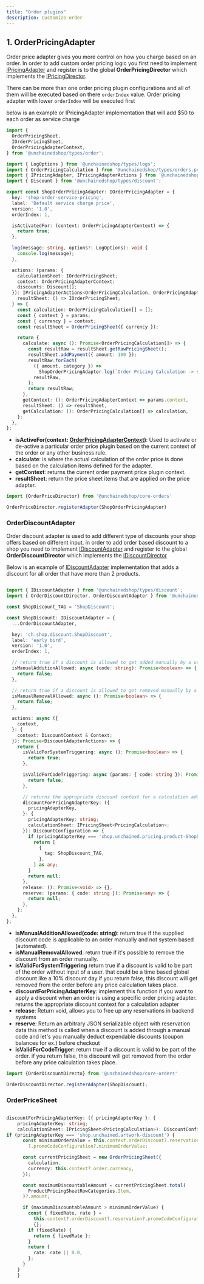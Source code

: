 ```yaml
---
title: "Order plugins"
description: Customize order 
---
```


## 1. OrderPricingAdapter
Order price adapter gives you more control on how you charge based on an order. In order to add custom order pricing logic you first need to implement [IPricingAdapter](https://docs.unchained.shop/types/types/pricing.IPricingAdapter.html)  and register is to the global **OrderPricingDirector** which implements the [IPricingDirector](https://docs.unchained.shop/types/types/pricing.IPricingDirector.html).

There can be more than one order pricing plugin configurations and all of them will be executed based on there `orderIndex` value. Order pricing adapter with lower `orderIndex` will be executed first 

below is an example or IPricingAdapter implementation that will add $50 to each order as service charge


```typescript
import {
  OrderPricingSheet,
  IOrderPricingSheet,
  OrderPricingAdapterContext,
} from '@unchainedshop/types/order';

import { LogOptions } from '@unchainedshop/types/logs';
import { OrderPricingCalculation } from '@unchainedshop/types/orders.pricing';
import { IPricingAdapter, IPricingAdapterActions } from '@unchainedshop/types/pricing';
import { Discount } from '@unchainedshop/types/discount';

export const ShopOrderPricingAdapter: IOrderPricingAdapter = {
  key: 'shop-order-service-pricing',
  label: 'Default service charge price',
  version: '1.0',
  orderIndex: 1,

  isActivatedFor: (context: OrderPricingAdapterContext) => {
    return true;
  },

  log(message: string, options?: LogOptions): void {
    console.log(message);
  },

  actions: (params: {
    calculationSheet: IOrderPricingSheet;
    context: OrderPricingAdapterContext;
    discounts: Discount[];
  }): IPricingAdapterActions<OrderPricingCalculation, OrderPricingAdapterContext> & {
    resultSheet: () => IOrderPricingSheet;
  } => {
    const calculation: OrderPricingCalculation[] = [];
    const { context } = params;
    const { currency } = context;
    const resultSheet = OrderPricingSheet({ currency });

    return {
      calculate: async (): Promise<OrderPricingCalculation[]> => {
        const resultRaw = resultSheet.getRawPricingSheet();
        resultSheet.addPayment({ amount: 100 });
        resultRaw.forEach(
          ({ amount, category }) =>
            ShopOrderPricingAdapter.log(`Order Pricing Calculation -> ${category} ${amount}`),
          resultRaw,
        );
        return resultRaw;
      },
      getContext: (): OrderPricingAdapterContext => params.context,
      resultSheet: () => resultSheet,
      getCalculation: (): OrderPricingCalculation[] => calculation,
    };
  },
};

```

- **isActiveFor(context: [OrderPricingAdapterContext](https://docs.unchained.shop/types/types/interfaces/orders_pricing.OrderPricingAdapterContext.html))**: Used to activate or de-active a particular order price plugin based on the current context of the order or any other business rule.
- **calculate**: is where the actual calculation of the order price is done based on the calculation items defined for the adapter.
- **getContext**: returns the current order payment price plugin context.
- **resultSheet**: return the price sheet items that are  applied on the price adapter.


```typescript
import {OrderPriceDirector} from '@unchainedshop/core-orders'

OrderPriceDirector.registerAdapter(ShopOrderPricingAdapter)
```

### OrderDiscountAdapter 

Order discount adapter is used to add different type of discounts your shop offers based on different input. in order to add order based discount to a shop you need to implement [IDiscountAdapter](https://docs.unchained.shop/types/types/interfaces/discount.DiscountAdapterActions.html) and register to the global **OrderDiscountDirector** which implements the [IDiscountDirector](https://docs.unchained.shop/types/types/discount.IDiscountDirector.html)



Below is an example of [IDiscountAdapter](https://docs.unchained.shop/types/types/interfaces/discount.DiscountAdapterActions.html) implementation that adds a discount for all order that have more than 2 products.


```typescript

import { IDiscountAdapter } from '@unchainedshop/types/discount';
import { OrderDiscountDirector, OrderDiscountAdapter } from '@unchainedshop/core-orders';

const ShopDiscount_TAG = 'ShopDiscount';

const ShopDiscount: IDiscountAdapter = {
  ...OrderDiscountAdapter,

  key: 'ch.shop.discount.ShopDiscount',
  label: 'early bird',
  version: '1.0',
  orderIndex: 1,

  // return true if a discount is allowed to get added manually by a user
  isManualAdditionAllowed: async (code: string): Promise<boolean> => {
    return false;
  },

  // return true if a discount is allowed to get removed manually by a user
  isManualRemovalAllowed: async (): Promise<boolean> => {
    return false;
  },

  actions: async ({
    context,
  }: {
    context: DiscountContext & Context;
  }): Promise<DiscountAdapterActions> => {
    return {
      isValidForSystemTriggering: async (): Promise<boolean> => {
        return true;
      },

      isValidForCodeTriggering: async (params: { code: string }): Promise<boolean> => {
        return false;
      },

      // returns the appropriate discount context for a calculation adapter
      discountForPricingAdapterKey: ({
        pricingAdapterKey,
      }: {
        pricingAdapterKey: string;
        calculationSheet: IPricingSheet<PricingCalculation>;
      }): DiscountConfiguration => {
        if (pricingAdapterKey === 'shop.unchained.pricing.product-ShopDiscount') {
          return [
            {
              tag: ShopDiscount_TAG,
            },
          ] as any;
        }
        return null;
      },
      release: (): Promise<void> => {},
      reserve: (params: { code: string }): Promise<any> => {
        return null;
      },
    };
  },
};

```

- **isManualAdditionAllowed(code: string)**: return true if the supplied discount code is applicable to an order manually and not system based (automated).
- **isManualRemovalAllowed**: return true if it's possible to remove the discount from an order manually.
- **isValidForSystemTriggering** return true if a discount is valid to be part of the order without input of a user. that could be a time based global discount like a 10% discount day if you return false, this discount will get removed from the order before any price calculation takes place.
- **discountForPricingAdapterKey**: implement this function if you want to apply a discount when an order is using a specific order pricing adapter. returns the appropriate discount context for a calculation adapter
- **release**: Return void, allows you to free up any reservations in backend systems
- **reserve**: Return an arbitrary JSON serializable object with reservation data this method is called when a discount is added through a manual code and let's you manually deduct expendable discounts (coupon balances for ex.) before checkout
- **isValidForCodeTrigger**: return true if a discount is valid to be part of the order. if you return false, this discount will get removed from the order before any price calculation takes place.


```typescript
import {OrderDiscountDirecto} from '@unchainedshop/core-orders'

OrderDiscountDirector.registerAdapter(ShopDiscount);
```



### OrderPriceSheet



```typescript

discountForPricingAdapterKey: ({ pricingAdapterKey }: {
    pricingAdapterKey: string;
    calculationSheet: IPricingSheet<PricingCalculation>): DiscountConfiguration => {
if (pricingAdapterKey === 'shop.unchained.artwork-discount') {
      const minimumOrderValue = this.context.orderDiscount?.reservation
        ?.promoCodeConfiguration?.minimumOrderValue;

      const currentPricingSheet = new OrderPricingSheet({
        calculation,
        currency: this.context?.order.currency,
      });

      const maximumDiscountableAmount = currentPricingSheet.total(
        ProductPricingSheetRowCategories.Item,
      )?.amount;

      if (maximumDiscountableAmount > minimumOrderValue) {
        const { fixedRate, rate } =
          this.context?.orderDiscount?.reservation?.promoCodeConfiguration ||
          {};
        if (fixedRate) {
          return { fixedRate };
        }
        return {
          rate: rate || 0.0,
        };
      }
    }
    }

```